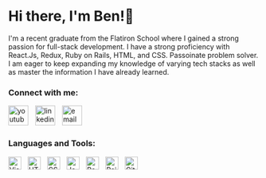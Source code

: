 # Hi there, I'm Ben!👋 

I'm a recent graduate from the Flatiron School where I gained a strong passion for full-stack development. I have a strong proficiency with React.Js, Redux, Ruby on Rails, HTML, and CSS. Passoinate problem solver. I am eager to keep expanding my knowledge of varying tech stacks as well as master the information I have already learned. 

### Connect with me:

<a href="https://www.youtube.com/channel/UCszseUnnQJoLeqi9VajjFBQ"><img alt="youtube" width="40px" src="https://t4.ftcdn.net/jpg/03/04/06/01/360_F_304060171_OUUSKIITlOLRgnDI1EFO8eSZqOHab6Iq.jpg" style="padding-right:10px;" /></a>
<a href="https://www.linkedin.com/in/ben-anthony-software-engineer/"><img alt="linkedin" width="40px" src="https://cdn.jsdelivr.net/gh/devicons/devicon/icons/linkedin/linkedin-original.svg" style="padding-right:10px;" /></a>
<a href="mailto: banthony446@gmail.com"><img alt="email" width="40px" src="https://upload.wikimedia.org/wikipedia/commons/thumb/7/7e/Gmail_icon_%282020%29.svg/2560px-Gmail_icon_%282020%29.svg.png" style="padding-right:10px;" /></a>


### Languages and Tools:
<img align="left" alt="Visual Studio Code" width="26px" src="https://cdn.jsdelivr.net/gh/devicons/devicon/icons/vscode/vscode-original.svg" style="padding-right:10px;" />
<img align="left" alt="HTML5" width="26px" src="https://cdn.jsdelivr.net/gh/devicons/devicon/icons/html5/html5-plain-wordmark.svg" style="padding-right:10px;" />
<img align="left" alt="CSS3" width="26px" src="https://cdn.jsdelivr.net/gh/devicons/devicon/icons/css3/css3-plain-wordmark.svg" style="padding-right:10px;" />
<img align="left" alt="JavaScript" width="26px" src="https://cdn.jsdelivr.net/gh/devicons/devicon/icons/javascript/javascript-plain.svg" style="padding-right:10px;" />
<img align="left" alt="React" width="26px" src="https://cdn.jsdelivr.net/gh/devicons/devicon/icons/react/react-original-wordmark.svg" style="padding-right:10px;" />
<img align="left" alt="Rails" width="26px" src="https://cdn.jsdelivr.net/gh/devicons/devicon/icons/rails/rails-plain-wordmark.svg" style="padding-right:10px;" />
<img align="left" alt="Git" width="26px" src="https://cdn.jsdelivr.net/gh/devicons/devicon/icons/git/git-original.svg" />
